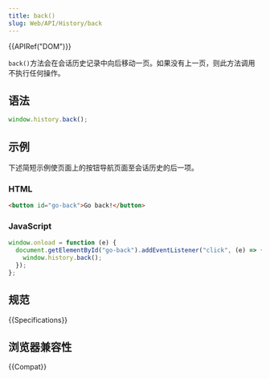 ```yaml
---
title: back()
slug: Web/API/History/back
---
```


{{APIRef("DOM")}}

`back()`方法会在会话历史记录中向后移动一页。如果没有上一页，则此方法调用不执行任何操作。

## 语法

```js
window.history.back();
```

## 示例

下述简短示例使页面上的按钮导航页面至会话历史的后一项。

### HTML

```html
<button id="go-back">Go back!</button>
```

### JavaScript

```js
window.onload = function (e) {
  document.getElementById("go-back").addEventListener("click", (e) => {
    window.history.back();
  });
};
```

## 规范

{{Specifications}}

## 浏览器兼容性

{{Compat}}
